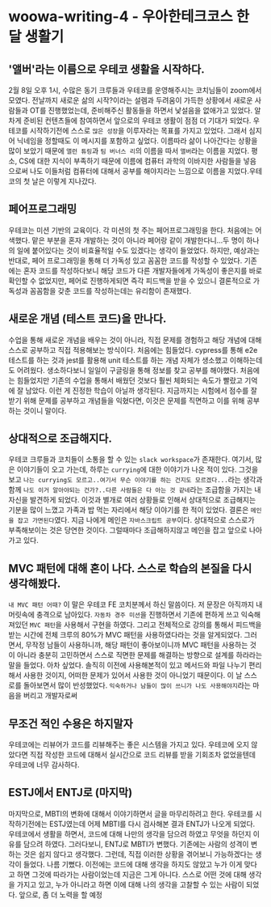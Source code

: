 # woowa-writing-4 - 우아한테크코스 한 달 생활기

## '앨버'라는 이름으로 우테코 생활을 시작하다.

2월 8일 오후 1시, 수많은 동기 크루들과 우테코를 운영해주시는 코치님들이 zoom에서 모였다. 전날까지 새로운 삶의 시작?이라는 설렘과 두려움이 가득한 상황에서 새로운 사람들과 OT를 진행했었는데, 준비해주신 활동들을 하면서 낯설음을 없애가고 있었다. 알차게 준비된 컨텐츠들에 참여하면서 앞으로의 우테코 생활이 점점 더 기대가 되었다. 우테코를 시작하기전에 스스로 `많은 성장`을 이루자라는 목표를 가지고 있었다. 그래서 심지어 닉네임을 정할때도 이 메시지를 포함하고 싶었다. 이름따라 삶이 나아간다는 상황을 많이 보았기 때문에 `앨런 튜링`과 `팀 버너스 리`의 이름을 따서 `앨버`라는 이름을 지었다. 평소, CS에 대한 지식이 부족하기 때문에 이름에 컴퓨터 과학의 이바지한 사람들을 넣음으로써 나도 이들처럼 컴퓨터에 대해서 공부를 해야지라는 느낌으로 이름을 지었다.우테코의 첫 날은 이렇게 지나갔다.

## 페어프로그래밍

우테코는 미션 기반의 교육이다. 각 미션의 첫 주는 페어프로그래밍을 한다. 처음에는 어색했다. 맡은 부분을 혼자 개발하는 것이 아니라 페어랑 같이 개발한다니...두 명이 하나의 일에 붙어있다는 것이 비효율적일 수도 있겠다는 생각이 들었었다. 하지만, 예상과는 반대로, 페어 프로그래밍을 통해 더 가독성 있고 꼼꼼한 코드를 작성할 수 있었다. 기존에는 혼자 코드를 작성하다보니 해당 코드가 다른 개발자들에게 가독성이 좋은지를 바로 확인할 수 없었지만, 페어로 진행하게되면 즉각 피드백을 받을 수 있으니 결론적으로 가독성과 꼼꼼함을 갖춘 코드를 작성하는데는 유리함이 존재했다.

## 새로운 개념 (테스트 코드)을 만나다.

수업을 통해 새로운 개념을 배우는 것이 아니라, 직접 문제를 경험하고 해당 개념에 대해 스스로 공부하고 직접 적용해보는 방식이다. 처음에는 힘들었다. cypress를 통해 e2e 테스트를 하는 것과 jest를 활용해 unit 테스트를 하는 개념 자체가 생소했고 이해하는데도 어려웠다. 생소하다보니 일일이 구글링을 통해 정보를 찾고 공부를 해야했다. 처음에는 힘들었지만 기존의 수업을 통해서 배웠던 것보다 훨씬 체화되는 속도가 빨랐고 기억에 잘 남았다. 이런 게 진정한 학습이 아닐까 생각된다. 지금까지는 시험에서 점수를 잘 받기 위해 문제를 공부하고 개념들을 익혔다면, 이것은 문제를 직면하고 이를 위해 공부하는 것이니 말이다.

## 상대적으로 조급해지다.

우테코 크루들과 코치들이 소통을 할 수 있는 `slack workspace`가 존재한다. 여기서, 많은 이야기들이 오고 가는데, 하루는 `currying`에 대한 이야기가 나온 적이 있다. 그것을 보고 `나는 currying도 모르고..여기서 무슨 이야기를 하는 건지도 모르겠다...`라는 생각과 함께 `나도 이거 알아야되는 건가?..다른 사람들은 다 아는 것 같네`라는 조급함을 가지는 내 자신을 발견하게 되었다. 이것과 별개로 여러 상황들로 인해서 상대적으로 조급해지는 기분을 많이 느꼈고 가족과 밥 먹는 자리에서 해당 이야기를 한 적이 있었다. 결론은 `메인을 잡고 가면된다`였다. 지금 나에게 메인은 `자바스크립트 공부`이다. 상대적으로 스스로가 부족해보이는 것은 당연한 것이다. 그럴때마다 조급해하지않고 메인을 잡고 앞으로 나아가고 있다.

## MVC 패턴에 대해 혼이 나다. 스스로 학습의 본질을 다시 생각해봤다.

`내 MVC 패턴 어때?` 이 말은 우테코 FE 코치분께서 하신 말씀이다. 저 문장은 아직까지 내 머릿속에 충격으로 남아있다. `자동차 경주 미션`을 진행하면서 기존에 편하게 쓰고 익숙해져있던 `MVC 패턴`을 사용해서 구현을 하였다. 그리고 전체적으로 강의를 통해서 피드백을 받는 시간에 전체 크루의 80%가 MVC 패턴을 사용하였다라는 것을 알게되었다. 그러면서, 무작정 남들이 사용하니까, 해당 패턴이 좋아보이니까 MVC 패턴을 사용하는 것이 아니라 충분히 고민하면서 스스로 직면한 문제를 해결하는 방향으로 설계를 하라라는 말을 들었다. 아차 싶었다. 솔직히 이전에 사용해본적이 있고 메서드와 파일 나누기 편리해서 사용한 것이지, 어떠한 문제가 있어서 사용한 것이 아니었기 때문이다. 이 날 스스로를 돌아보면서 많이 반성했었다. `익숙하거나 남들이 많이 쓰니가 나도 사용해야지`라는 마음을 버리고 개발자로써

## 무조건 적인 수용은 하지말자

우테코에는 리뷰어가 코드를 리뷰해주는 좋은 시스템을 가지고 있다. 우테코에 오지 않았다면 직접 작성한 코드에 대해서 실시간으로 코드 리뷰를 받을 기회조차 없었을텐데 우테코에 너무 감사하다.

## ESTJ에서 ENTJ로 (마지막)

마지막으로, MBTI의 변화에 대해서 이야기하면서 글을 마무리하려고 한다. 우테코를 시작하기전에는 ESTJ였는데 어제 MBTI를 다시 검사해본 결과 ENTJ가 나오게 되었다. 우테코에서 생활을 하면서, 코드에 대해 나만의 생각을 담으려 하였고 무엇을 하던지 이유를 담으려 하였다. 그러다보니, ENTJ로 MBTI가 변했다. 기존에는 사람의 성격이 변하는 것은 쉽지 않다고 생각했다. 그런데, 직접 이러한 상황을 겪어보니 가능하겠다는 생각이 들었다. 나름 기뻤다. 이전에는 코드에 대해 생각을 하지도 않았고 누가 이게 맞다고 하면 그것에 따라가는 사람이었는데 지금은 그게 아니다. 스스로 어떤 것에 대해 생각을 가지고 있고, 누가 아니라고 하면 이에 대해 나의 생각을 고찰할 수 있는 사람이 되었다. 앞으로, 좀 더 노력을 할 예정

<!-- `하지만, 개발에는 정답이 없었다.` 다들 자신만의 생각을 가지고 코드를 작성하는 것이고, 코드 리뷰는 작성한 코드에 대해서 리뷰어님과 이야기를 해보는 시간인 것이었다. 하지만 일방적인 수용을 했었던 것이고, 이것은 리뷰를 받는 올바른 자세가 아니었다. -->
